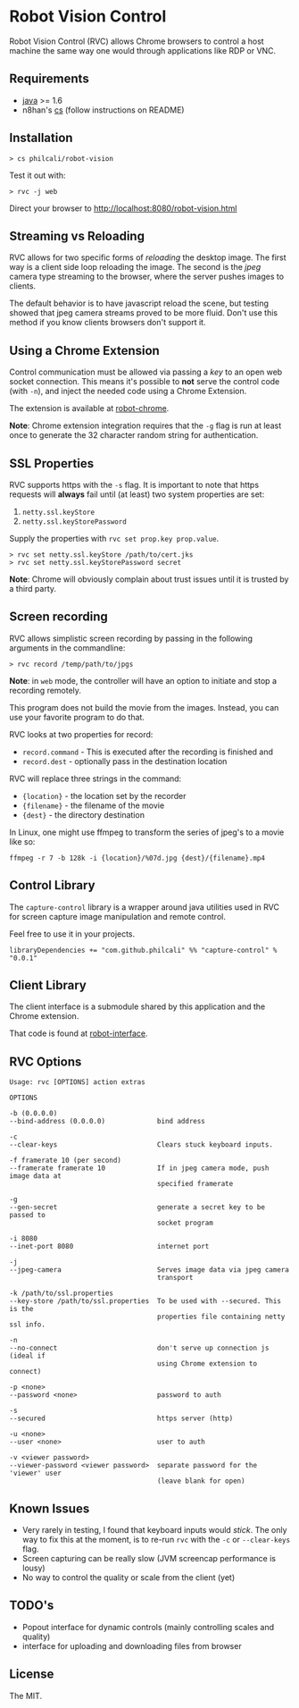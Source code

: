 # Robot Vision Control

Robot Vision Control (RVC) allows Chrome browsers to control a host machine the
same way one would through applications like RDP or VNC.

## Requirements

- [java][java] >= 1.6
- n8han's [cs][cs] (follow instructions on README)

[java]: http://java.com/en/download/index.jsp
[cs]: https://github.com/n8han/conscript#readme

## Installation

```
> cs philcali/robot-vision
```

Test it out with:

```
> rvc -j web
```

Direct your browser to [http://localhost:8080/robot-vision.html][locally]

[locally]: http://localhost:8080/robot-vision.html

## Streaming vs Reloading

RVC allows for two specific forms of _reloading_ the desktop image. The first
way is a client side loop reloading the image. The second is the _jpeg_ camera
type streaming to the browser, where the server pushes images to clients.

The default behavior is to have javascript reload the scene, but testing showed
that jpeg camera streams proved to be more fluid. Don't use this method if
you know clients browsers don't support it.

## Using a Chrome Extension

Control communication must be allowed via passing a _key_ to an open web socket
connection. This means it's possible to __not__ serve the control code (with `-n`),
and inject the needed code using a Chrome Extension.

The extension is available at [robot-chrome][vision-ext].

[vision-ext]: https://github.com/philcali/robot-chrome

__Note__: Chrome extension integration requires that the `-g` flag is run at
least once to generate the 32 character random string for authentication.

## SSL Properties

RVC supports https with the `-s` flag. It is important to note that https
requests will __always__ fail until (at least) two system properties are set:

1. `netty.ssl.keyStore`
2. `netty.ssl.keyStorePassword`


Supply the properties with `rvc set prop.key prop.value`.

```
> rvc set netty.ssl.keyStore /path/to/cert.jks
> rvc set netty.ssl.keyStorePassword secret
```

__Note__: Chrome will obviously complain about trust issues until it is trusted
by a third party. 

## Screen recording

RVC allows simplistic screen recording by passing in the following arguments
in the commandline:

```
> rvc record /temp/path/to/jpgs
```

__Note__: in `web` mode, the controller will have an option to initiate and stop
a recording remotely.

This program does not build the movie from the images. Instead, you can use
your favorite program to do that.

RVC looks at two properties for record:

- `record.command` - This is executed after the recording is finished and
- `record.dest` - optionally pass in the destination location

RVC will replace three strings in the command:

- `{location}` - the location set by the recorder
- `{filename}` - the filename of the movie
- `{dest}` - the directory destination

In Linux, one might use ffmpeg to transform the series of jpeg's to a movie
like so:

```
ffmpeg -r 7 -b 128k -i {location}/%07d.jpg {dest}/{filename}.mp4
```

## Control Library

The `capture-control` library is a wrapper around java utilities used in RVC
for screen capture image manipulation and remote control.

Feel free to use it in your projects.

`libraryDependencies += "com.github.philcali" %% "capture-control" % "0.0.1"`

## Client Library

The client interface is a submodule shared by this application and the Chrome
extension.

That code is found at [robot-interface][vision-int].

[vision-int]: https://github.com/philcali/robot-interface

## RVC Options

```
Usage: rvc [OPTIONS] action extras

OPTIONS

-b (0.0.0.0)
--bind-address (0.0.0.0)             bind address

-c
--clear-keys                         Clears stuck keyboard inputs.

-f framerate 10 (per second)
--framerate framerate 10             If in jpeg camera mode, push image data at
                                     specified framerate

-g
--gen-secret                         generate a secret key to be passed to
                                     socket program

-i 8080
--inet-port 8080                     internet port

-j
--jpeg-camera                        Serves image data via jpeg camera
                                     transport

-k /path/to/ssl.properties
--key-store /path/to/ssl.properties  To be used with --secured. This is the
                                     properties file containing netty ssl info.

-n
--no-connect                         don't serve up connection js (ideal if
                                     using Chrome extension to connect)

-p <none>
--password <none>                    password to auth

-s
--secured                            https server (http)

-u <none>
--user <none>                        user to auth

-v <viewer password>
--viewer-password <viewer password>  separate password for the 'viewer' user
                                     (leave blank for open)
```

## Known Issues

- Very rarely in testing, I found that keyboard inputs would _stick_. The only
way to fix this at the moment, is to re-run `rvc` with the `-c` or `--clear-keys` flag.
- Screen capturing can be really slow (JVM screencap performance is lousy)
- No way to control the quality or scale from the client (yet)

## TODO's

- Popout interface for dynamic controls (mainly controlling scales and quality)
- interface for uploading and downloading files from browser

## License

The MIT.
